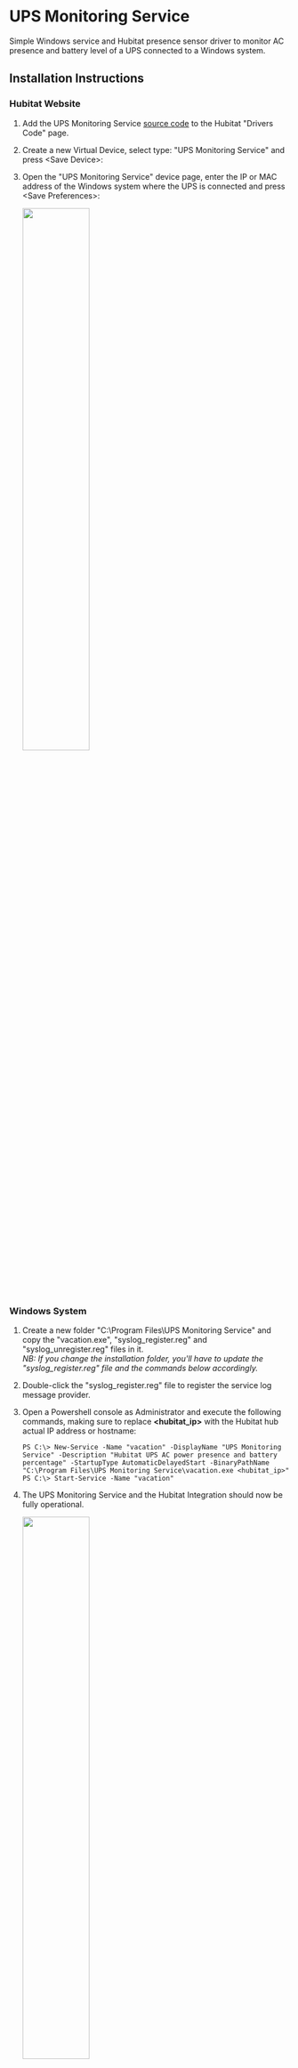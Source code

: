 # UPS Monitoring Service

Simple Windows service and Hubitat presence sensor driver to monitor AC presence and battery level of a UPS connected to a Windows system.

## Installation Instructions

### Hubitat Website

1. Add the UPS Monitoring Service [source code](https://raw.githubusercontent.com/mircolino/vacation/main/driver.groovy) to the Hubitat "Drivers Code" page.

2. Create a new Virtual Device, select type: "UPS Monitoring Service" and press &lt;Save Device&gt;:

3. Open the "UPS Monitoring Service" device page, enter the IP or MAC address of the Windows system where the UPS is connected and press &lt;Save Preferences&gt;:

   <img src="https://github.com/mircolino/vacation/raw/main/images/device.png" width=50% height=50%>

### Windows System

1. Create a new folder "C:\Program Files\UPS Monitoring Service" and copy the "vacation.exe", "syslog_register.reg" and "syslog_unregister.reg" files in it.\
   *NB: If you change the installation folder, you'll have to update the "syslog_register.reg" file and the commands below accordingly.*

2. Double-click the "syslog_register.reg" file to register the service log message provider.

3. Open a Powershell console as Administrator and execute the following commands, making sure to replace **<hubitat_ip>** with the Hubitat hub actual IP address or hostname:

   ```text
   PS C:\> New-Service -Name "vacation" -DisplayName "UPS Monitoring Service" -Description "Hubitat UPS AC power presence and battery percentage" -StartupType AutomaticDelayedStart -BinaryPathName "C:\Program Files\UPS Monitoring Service\vacation.exe <hubitat_ip>"
   PS C:\> Start-Service -Name "vacation"
   ```

4. The UPS Monitoring Service and the Hubitat Integration should now be fully operational.

   <img src="https://github.com/mircolino/vacation/raw/main/images/events.png" width="50%" height="50%">

5. To completely uninstall the Windows service:

   - Open a Powershell console as Administrator and execute the following commands:

     ```text
     PS C:\> Stop-Service -Name "vacation"
     PS C:\> Remove-Service -Name "vacation"
     ```

   - Double-click the "syslog_unregister.reg" file to unregister the service log message provider.
   - Delete the folder "C:\Program Files\UPS Monitoring Service".

6. For troubleshooting, the service is logging errors and diagnostic to the System Event Viewer -> Windows Logs -> Application

***

## Disclaimer

THE SOFTWARE IS PROVIDED "AS IS", WITHOUT WARRANTY OF ANY KIND, EXPRESS OR IMPLIED, INCLUDING BUT NOT LIMITED TO THE WARRANTIES OF MERCHANTABILITY, FITNESS FOR A PARTICULAR PURPOSE, TITLE AND NON-INFRINGEMENT. IN NO EVENT SHALL THE COPYRIGHT HOLDERS OR ANYONE DISTRIBUTING THE SOFTWARE BE LIABLE FOR ANY DAMAGES OR OTHER LIABILITY, WHETHER IN CONTRACT, TORT OR OTHERWISE, ARISING FROM, OUT OF OR IN CONNECTION WITH THE SOFTWARE OR THE USE OR OTHER DEALINGS IN THE SOFTWARE.

